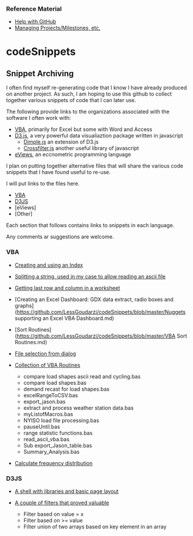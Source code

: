 ### Reference Material

* [Help with GitHub](https://help.github.com)
* [Managing Projects/Milestones, etc.](https://help.github.com/categories/100/articles)

codeSnippets
============

## Snippet Archiving

I often  find myself re-generating code that  I know I have already produced on another project.  As such, I am hoping to use this github to collect together various snippets of code that I can later use.

The following provide links to the organizations associated with the software I often work with:

* [VBA](http://msdn.microsoft.com/en-us/office/ff688774.aspx), primarily for Excel but some with Word and Access  
* [D3.js](http://www.d3js.org), a very powerful data visualiaztion package written in javascript  
  * [Dimple.js](http://www.Dimplejs.org) an extension of D3.js
  * [Crossfilter.js](http://square.github.io/crossfilter/) another useful library of javascript
* [eViews](http://www.eviews.com/home.html), an eccnometric programming language

I plan on putting together alternative files that will share the various code snippets that I have found useful to re-use.

I will put links to the files here.

* [VBA](#vba-stuff)
* [D3JS](#d3-stuff)
* [eViews]
* [Other]

Each section that follows contains links to snippets in each language.

Any comments ar suggestions are welcome.

### <a name="vba-stuff" href="#vba-stuff"></a> VBA
* [Creating and using an Index](https://github.com/LessGoudarzi/codeSnippets/blob/master/examplesVBA.md)
* [Splitting a string, used in my case to allow reading an ascii file](https://github.com/LessGoudarzi/codeSnippets/blob/master/Splitter_read_acsii.md)
* [Getting last row and column in a worksheet](https://github.com/LessGoudarzi/codeSnippets/blob/master/vba_get_lastrow.md)
* [Creating an Excel Dashboard: GDX data extract, radio boxes and graphs](https://github.com/LessGoudarzi/codeSnippets/blob/master/Nuggets supporting an Excel VBA Dashboard.md)
* [Sort Routines](https://github.com/LessGoudarzi/codeSnippets/blob/master/VBA Sort Routines.md)
* [File selection from dialog](https://github.com/LessGoudarzi/codeSnippets/blob/master/VBA%20File%20Dialog.md)
* [Collection of VBA Routines](https://www.dropbox.com/sh/ami0jicq9ik347e/AACG6k5tmGnXG3vvpodzGITia?dl=0)

  * compare load shapes ascii read and cycling.bas
  * compare load shapes.bas
  * demand recast for load shapes.bas
  * excelRangeToCSV.bas
  * export_jason.bas
  * extract and process weather station data.bas
  * myListofMacros.bas
  * NYISO load file processing.bas
  * pauseUntil.bas
  * range statistic functions.bas
  * read_ascii_vba.bas
  * Sub export_Jason_table.bas
  * Summary_Analysis.bas
 
* [Calculate frequency distribution](https://github.com/LessGoudarzi/codeSnippets/blob/master/Histogram.md)


### <a name="d3-stuff" href="#vba-stuff"></a> D3JS
* [A shell with libraries and basic page layout](https://github.com/LessGoudarzi/codeSnippets/blob/master/shell_template.md)
* [A couple of filters that proved valuable](https://github.com/LessGoudarzi/codeSnippets/blob/master/filter_example.md)

  * Filter based on value = x
  * Filter based on >= value
  * Filter union of two arrays based on key element in an array
